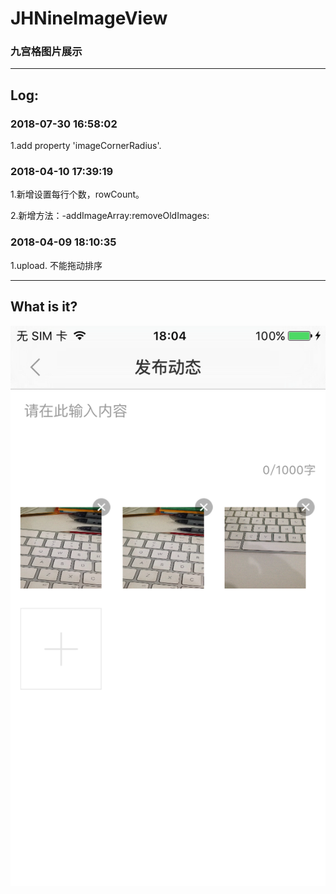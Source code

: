 # JHNineImageView
### 九宫格图片展示

---
## Log:

### 2018-07-30 16:58:02
1.add property 'imageCornerRadius'.

### 2018-04-10 17:39:19
1.新增设置每行个数，rowCount。

2.新增方法：-addImageArray:removeOldImages:

### 2018-04-09 18:10:35
1.upload. 不能拖动排序

---
## What is it?
![image](https://github.com/xjh093/JHNineImageView/blob/master/PNG/Screen%20Shot%202018-04-09%20at%2018.04.20.png)
